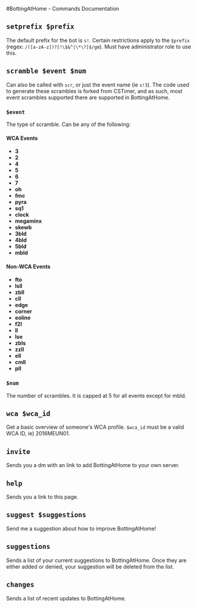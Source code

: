 #BottingAtHome - Commands Documentation

## `setprefix $prefix`

The default prefix for the bot is `s!`. Certain restrictions apply to the `$prefix` (regex: `/([a-zA-z])?[!\$&^|\*\?]$/gm`). Must have administrator role to use this.


## `scramble $event $num`

Can also be called with `scr`, or just the event name (ie `s!3`). The code used to generate these scrambles is forked from CSTimer, and as such, most event scrambles supported there are supported in BottingAtHome.

### `$event`

The type of scramble. Can be any of the following: 

#### WCA Events
- **3**
- **2**
- **4**
- **5**
- **6**
- **7**
- **oh**
- **fmc**
- **pyra**
- **sq1**
- **clock**
- **megaminx**
- **skewb**
- **3bld**
- **4bld**
- **5bld**
- **mbld**

#### Non-WCA Events
- **fto**
- **lsll**
- **zbll**
- **cll**
- **edge**
- **corner**
- **eoline**
- **f2l**
- **ll**
- **lse**
- **zbls**
- **zzll**
- **ell**
- **cmll**
- **pll**

### `$num`

The number of scrambles. It is capped at 5 for all events except for mbld.

## `wca $wca_id`

Get a basic overview of someone's WCA profile. `$wca_id` must be a valid WCA ID, ie) 2016MEUN01.

## `invite`

Sends you a dm with an link to add BottingAtHome to your own server.

## `help`

Sends you a link to this page.

## `suggest $suggestions`

Send me a suggestion about how to improve BottingAtHome!

## `suggestions`

Sends a list of your current suggestions to BottingAtHome. Once they are either added or denied, your suggestion will be deleted from the list.

## `changes`

Sends a list of recent updates to BottingAtHome.